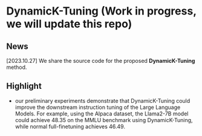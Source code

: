 # DynamicK-Tuning (Work in progress, we will update this repo)

## News

[2023.10.27] We share the source code for the proposed **DynamicK-Tuning** method. 


## Highlight
 - our preliminary experiments demonstrate that DynamicK-Tuning could improve the downstream instruction tuning of the Large Language Models. For example, using the Alpaca dataset, the Llama2-7B model could achieve 48.35 on the MMLU benchmark using DynamicK-Tuning, while normal full-finetuning achieves 46.49.
